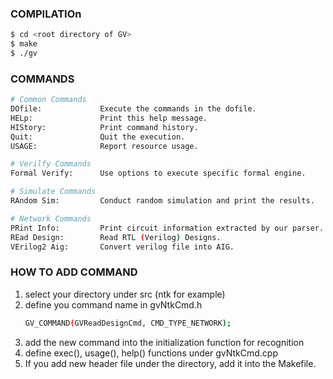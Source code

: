 ### COMPILATIOn
```bash
$ cd <root directory of GV>
$ make
$ ./gv
```

### COMMANDS
```bash
# Common Commands
DOfile:             Execute the commands in the dofile.
HELp:               Print this help message.
HIStory:            Print command history.
Quit:               Quit the execution.
USAGE:              Report resource usage.

# Verilfy Commands
Formal Verify:      Use options to execute specific formal engine.

# Simulate Commands
RAndom Sim:         Conduct random simulation and print the results.

# Network Commands
PRint Info:         Print circuit information extracted by our parser.
REad Design:        Read RTL (Verilog) Designs.
VErilog2 Aig:       Convert verilog file into AIG. 
```

### HOW TO ADD COMMAND
1. select your directory under src (ntk for example)
2. define you command name in gvNtkCmd.h
   ```bash
   GV_COMMAND(GVReadDesignCmd, CMD_TYPE_NETWORK); 
   ```
3. add the new command into the initialization function for recognition
4. define exec(), usage(), help() functions under gvNtkCmd.cpp
5. If you add new header file under the directory, add it into the Makefile.